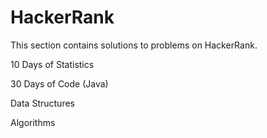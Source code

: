 # HackerRank
This section contains solutions to problems on HackerRank.

10 Days of Statistics

30 Days of Code (Java)

Data Structures

Algorithms
